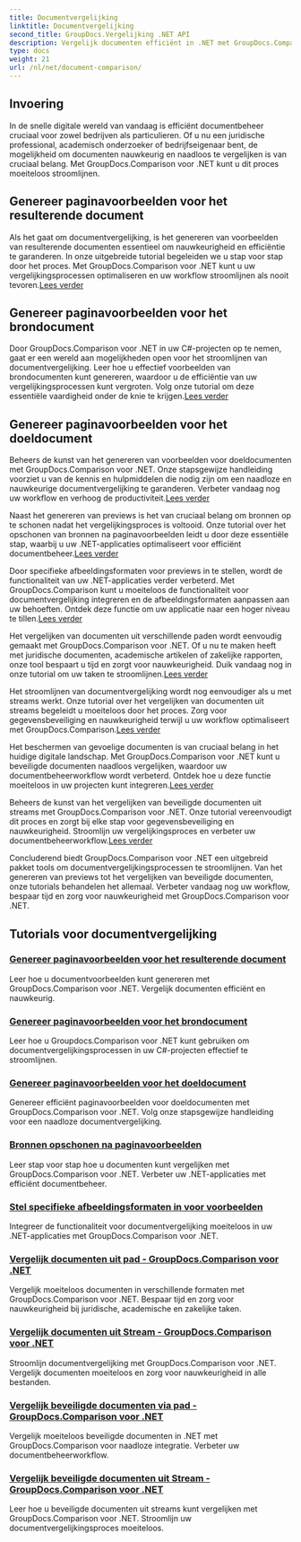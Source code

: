 ```yaml
---
title: Documentvergelijking
linktitle: Documentvergelijking
second_title: GroupDocs.Vergelijking .NET API
description: Vergelijk documenten efficiënt in .NET met GroupDocs.Comparison. Stroomlijn documentbeheer, verbeter de workflow en zorg voor nauwkeurigheid. Kom meer te weten!
type: docs
weight: 21
url: /nl/net/document-comparison/
---
```

## Invoering

In de snelle digitale wereld van vandaag is efficiënt documentbeheer cruciaal voor zowel bedrijven als particulieren. Of u nu een juridische professional, academisch onderzoeker of bedrijfseigenaar bent, de mogelijkheid om documenten nauwkeurig en naadloos te vergelijken is van cruciaal belang. Met GroupDocs.Comparison voor .NET kunt u dit proces moeiteloos stroomlijnen.

## Genereer paginavoorbeelden voor het resulterende document

 Als het gaat om documentvergelijking, is het genereren van voorbeelden van resulterende documenten essentieel om nauwkeurigheid en efficiëntie te garanderen. In onze uitgebreide tutorial begeleiden we u stap voor stap door het proces. Met GroupDocs.Comparison voor .NET kunt u uw vergelijkingsprocessen optimaliseren en uw workflow stroomlijnen als nooit tevoren.[Lees verder](./generate-page-previews-resultant-document/)

## Genereer paginavoorbeelden voor het brondocument

Door GroupDocs.Comparison voor .NET in uw C#-projecten op te nemen, gaat er een wereld aan mogelijkheden open voor het stroomlijnen van documentvergelijking. Leer hoe u effectief voorbeelden van brondocumenten kunt genereren, waardoor u de efficiëntie van uw vergelijkingsprocessen kunt vergroten. Volg onze tutorial om deze essentiële vaardigheid onder de knie te krijgen.[Lees verder](./generate-page-previews-source-document/)

## Genereer paginavoorbeelden voor het doeldocument

 Beheers de kunst van het genereren van voorbeelden voor doeldocumenten met GroupDocs.Comparison voor .NET. Onze stapsgewijze handleiding voorziet u van de kennis en hulpmiddelen die nodig zijn om een naadloze en nauwkeurige documentvergelijking te garanderen. Verbeter vandaag nog uw workflow en verhoog de productiviteit.[Lees verder](./generate-page-previews-target-document/)

 Naast het genereren van previews is het van cruciaal belang om bronnen op te schonen nadat het vergelijkingsproces is voltooid. Onze tutorial over het opschonen van bronnen na paginavoorbeelden leidt u door deze essentiële stap, waarbij u uw .NET-applicaties optimaliseert voor efficiënt documentbeheer.[Lees verder](./clean-resources-after-page-previews/)

Door specifieke afbeeldingsformaten voor previews in te stellen, wordt de functionaliteit van uw .NET-applicaties verder verbeterd. Met GroupDocs.Comparison kunt u moeiteloos de functionaliteit voor documentvergelijking integreren en de afbeeldingsformaten aanpassen aan uw behoeften. Ontdek deze functie om uw applicatie naar een hoger niveau te tillen.[Lees verder](./set-specific-image-sizes-for-previews/)

 Het vergelijken van documenten uit verschillende paden wordt eenvoudig gemaakt met GroupDocs.Comparison voor .NET. Of u nu te maken heeft met juridische documenten, academische artikelen of zakelijke rapporten, onze tool bespaart u tijd en zorgt voor nauwkeurigheid. Duik vandaag nog in onze tutorial om uw taken te stroomlijnen.[Lees verder](./compare-documents-from-path/)

 Het stroomlijnen van documentvergelijking wordt nog eenvoudiger als u met streams werkt. Onze tutorial over het vergelijken van documenten uit streams begeleidt u moeiteloos door het proces. Zorg voor gegevensbeveiliging en nauwkeurigheid terwijl u uw workflow optimaliseert met GroupDocs.Comparison.[Lees verder](./compare-documents-from-stream/)

Het beschermen van gevoelige documenten is van cruciaal belang in het huidige digitale landschap. Met GroupDocs.Comparison voor .NET kunt u beveiligde documenten naadloos vergelijken, waardoor uw documentbeheerworkflow wordt verbeterd. Ontdek hoe u deze functie moeiteloos in uw projecten kunt integreren.[Lees verder](./compare-protected-documents-from-path/)

 Beheers de kunst van het vergelijken van beveiligde documenten uit streams met GroupDocs.Comparison voor .NET. Onze tutorial vereenvoudigt dit proces en zorgt bij elke stap voor gegevensbeveiliging en nauwkeurigheid. Stroomlijn uw vergelijkingsproces en verbeter uw documentbeheerworkflow.[Lees verder](./compare-protected-documents-from-stream/)

Concluderend biedt GroupDocs.Comparison voor .NET een uitgebreid pakket tools om documentvergelijkingsprocessen te stroomlijnen. Van het genereren van previews tot het vergelijken van beveiligde documenten, onze tutorials behandelen het allemaal. Verbeter vandaag nog uw workflow, bespaar tijd en zorg voor nauwkeurigheid met GroupDocs.Comparison voor .NET.
## Tutorials voor documentvergelijking
### [Genereer paginavoorbeelden voor het resulterende document](./generate-page-previews-resultant-document/)
Leer hoe u documentvoorbeelden kunt genereren met GroupDocs.Comparison voor .NET. Vergelijk documenten efficiënt en nauwkeurig.
### [Genereer paginavoorbeelden voor het brondocument](./generate-page-previews-source-document/)
Leer hoe u Groupdocs.Comparison voor .NET kunt gebruiken om documentvergelijkingsprocessen in uw C#-projecten effectief te stroomlijnen.
### [Genereer paginavoorbeelden voor het doeldocument](./generate-page-previews-target-document/)
Genereer efficiënt paginavoorbeelden voor doeldocumenten met GroupDocs.Comparison voor .NET. Volg onze stapsgewijze handleiding voor een naadloze documentvergelijking.
### [Bronnen opschonen na paginavoorbeelden](./clean-resources-after-page-previews/)
Leer stap voor stap hoe u documenten kunt vergelijken met GroupDocs.Comparison voor .NET. Verbeter uw .NET-applicaties met efficiënt documentbeheer.
### [Stel specifieke afbeeldingsformaten in voor voorbeelden](./set-specific-image-sizes-for-previews/)
Integreer de functionaliteit voor documentvergelijking moeiteloos in uw .NET-applicaties met GroupDocs.Comparison voor .NET.
### [Vergelijk documenten uit pad - GroupDocs.Comparison voor .NET](./compare-documents-from-path/)
Vergelijk moeiteloos documenten in verschillende formaten met GroupDocs.Comparison voor .NET. Bespaar tijd en zorg voor nauwkeurigheid bij juridische, academische en zakelijke taken.
### [Vergelijk documenten uit Stream - GroupDocs.Comparison voor .NET](./compare-documents-from-stream/)
Stroomlijn documentvergelijking met GroupDocs.Comparison voor .NET. Vergelijk documenten moeiteloos en zorg voor nauwkeurigheid in alle bestanden.
### [Vergelijk beveiligde documenten via pad - GroupDocs.Comparison voor .NET](./compare-protected-documents-from-path/)
Vergelijk moeiteloos beveiligde documenten in .NET met GroupDocs.Comparison voor naadloze integratie. Verbeter uw documentbeheerworkflow.
### [Vergelijk beveiligde documenten uit Stream - GroupDocs.Comparison voor .NET](./compare-protected-documents-from-stream/)
Leer hoe u beveiligde documenten uit streams kunt vergelijken met GroupDocs.Comparison voor .NET. Stroomlijn uw documentvergelijkingsproces moeiteloos.